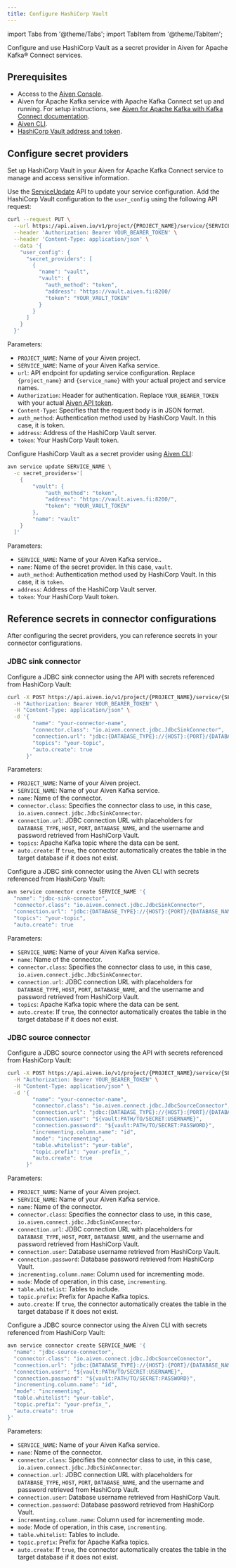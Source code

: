 ```yaml
---
title: Configure HashiCorp Vault
---
```


import Tabs from '@theme/Tabs';
import TabItem from '@theme/TabItem';

Configure and use HashiCorp Vault as a secret provider in Aiven for Apache Kafka® Connect services.

## Prerequisites

- Access to the [Aiven Console](https://console.aiven.io/).
- Aiven for Apache Kafka service with Apache Kafka Connect set up and running.
  For setup instructions, see
  [Aiven for Apache Kafka with Kafka Connect documentation](https://aiven.io/docs/products/kafka/kafka-connect/get-started).
- [Aiven CLI](/docs/tools/cli).
- [HashiCorp Vault address and token](https://developer.hashicorp.com/vault/docs/concepts/tokens).

## Configure secret providers

Set up HashiCorp Vault in your Aiven for Apache Kafka Connect service to manage and
access sensitive information.

<Tabs groupId="config-methods">
<TabItem value="api" label="API" default>

Use the [ServiceUpdate](https://api.aiven.io/doc/#tag/Service/operation/ServiceUpdate)
API to update your service configuration. Add the HashiCorp Vault configuration to
the `user_config` using the following API request:

```sh
curl --request PUT \
  --url https://api.aiven.io/v1/project/{PROJECT_NAME}/service/{SERVICE_NAME} \
  --header 'Authorization: Bearer YOUR_BEARER_TOKEN' \
  --header 'Content-Type: application/json' \
  --data '{
    "user_config": {
      "secret_providers": [
        {
          "name": "vault",
          "vault": {
            "auth_method": "token",
            "address": "https://vault.aiven.fi:8200/
            "token": "YOUR_VAULT_TOKEN"
          }
        }
      ]
    }
  }'
```

Parameters:

- `PROJECT_NAME`: Name of your Aiven project.
- `SERVICE_NAME`: Name of your Aiven Kafka service.
- `url`: API endpoint for updating service configuration. Replace `{project_name}` and
  `{service_name}` with your actual project and service names.
- `Authorization`: Header for authentication. Replace `YOUR_BEARER_TOKEN` with your
  actual  [Aiven API token](/docs/platform/howto/create_authentication_token).
- `Content-Type`: Specifies that the request body is in JSON format.
- `auth_method`: Authentication method used by HashiCorp Vault. In this case, it is token.
- `address`: Address of the HashiCorp Vault server.
- `token`: Your HashiCorp Vault token.

</TabItem>
<TabItem value="cli" label="CLI">

Configure HashiCorp Vault as a secret provider using [Aiven CLI](/docs/tools/cli):

```sh
avn service update SERVICE_NAME \
  -c secret_providers='[
    {
        "vault": {
            "auth_method": "token",
            "address": "https://vault.aiven.fi:8200/",
            "token": "YOUR_VAULT_TOKEN"
        },
        "name": "vault"
    }
  ]'
```

Parameters:

- `SERVICE_NAME`: Name of your Aiven Kafka service..
- `name`: Name of the secret provider. In this case, `vault`.
- `auth_method`: Authentication method used by HashiCorp Vault. In this case, it is
  `token`.
- `address`: Address of the HashiCorp Vault server.
- `token`: Your HashiCorp Vault token.

</TabItem>
</Tabs>

## Reference secrets in connector configurations

After configuring the secret providers, you can reference secrets in your
connector configurations.

### JDBC sink connector

<Tabs groupId="reference-secrets-sink">
<TabItem value="api" label="API" default>

Configure a JDBC sink connector using the API with secrets referenced from
HashiCorp Vault:

```sh
curl -X POST https://api.aiven.io/v1/project/{PROJECT_NAME}/service/{SERVICE_NAME}/connectors \
  -H "Authorization: Bearer YOUR_BEARER_TOKEN" \
  -H "Content-Type: application/json" \
  -d '{
        "name": "your-connector-name",
        "connector.class": "io.aiven.connect.jdbc.JdbcSinkConnector",
        "connection.url": "jdbc:{DATABASE_TYPE}://{HOST}:{PORT}/{DATABASE_NAME}?user=${vault:PATH/TO/SECRET:USERNAME}&password=${vault:PATH/TO/SECRET:PASSWORD}&ssl=require",
        "topics": "your-topic",
        "auto.create": true
      }'
```

Parameters:

- `PROJECT_NAME`: Name of your Aiven project.
- `SERVICE_NAME`: Name of your Aiven Kafka service.
- `name`: Name of the connector.
- `connector.class`: Specifies the connector class to use, in this case,
  `io.aiven.connect.jdbc.JdbcSinkConnector`.
- `connection.url`: JDBC connection URL with placeholders for `DATABASE_TYPE`, `HOST`,
  `PORT`, `DATABASE_NAME`, and the username and password retrieved from HashiCorp Vault.
- `topics`: Apache Kafka topic where the data can be sent.
- `auto.create`: If `true`, the connector automatically creates the table in
  the target database if it does not exist.

</TabItem>
<TabItem value="cli" label="CLI">

Configure a JDBC sink connector using the Aiven CLI with secrets referenced from
HashiCorp Vault:

```bash
avn service connector create SERVICE_NAME '{
  "name": "jdbc-sink-connector",
  "connector.class": "io.aiven.connect.jdbc.JdbcSinkConnector",
  "connection.url": "jdbc:{DATABASE_TYPE}://{HOST}:{PORT}/{DATABASE_NAME}?user=${vault:PATH/TO/SECRET:USERNAME}&password=${vault:PATH/TO/SECRET:PASSWORD}&ssl=require",
  "topics": "your-topic",
  "auto.create": true

```

Parameters:

- `SERVICE_NAME`: Name of your Aiven Kafka service.
- `name`: Name of the connector.
- `connector.class`: Specifies the connector class to use, in this case,
  `io.aiven.connect.jdbc.JdbcSinkConnector`.
- `connection.url`: JDBC connection URL with placeholders for `DATABASE_TYPE`, `HOST`,
  `PORT`, `DATABASE_NAME`, and the username and password retrieved from HashiCorp Vault.
- `topics`: Apache Kafka topic where the data can be sent.
- `auto.create`: If `true`, the connector automatically creates the table in
  the target database if it does not exist.

</TabItem>
</Tabs>

### JDBC source connector

<Tabs groupId="reference-secrets-source">
<TabItem value="api" label="API" default>

Configure a JDBC source connector using the API with secrets referenced from
HashiCorp Vault:


```sh
curl -X POST https://api.aiven.io/v1/project/{PROJECT_NAME}/service/{SERVICE_NAME}/connectors \
  -H "Authorization: Bearer YOUR_BEARER_TOKEN" \
  -H "Content-Type: application/json" \
  -d '{
        "name": "your-connector-name",
        "connector.class": "io.aiven.connect.jdbc.JdbcSourceConnector",
        "connection.url": "jdbc:{DATABASE_TYPE}://{HOST}:{PORT}/{DATABASE_NAME}?ssl=require",
        "connection.user": "${vault:PATH/TO/SECRET:USERNAME}",
        "connection.password": "${vault:PATH/TO/SECRET:PASSWORD}",
        "incrementing.column.name": "id",
        "mode": "incrementing",
        "table.whitelist": "your-table",
        "topic.prefix": "your-prefix_",
        "auto.create": true
      }'
```

Parameters:

- `PROJECT_NAME`: Name of your Aiven project.
- `SERVICE_NAME`: Name of your Aiven Kafka service.
- `name`: Name of the connector.
- `connector.class`: Specifies the connector class to use, in this case,
  `io.aiven.connect.jdbc.JdbcSinkConnector`.
- `connection.url`: JDBC connection URL with placeholders for `DATABASE_TYPE`, `HOST`,
  `PORT`, `DATABASE_NAME`, and the username and password retrieved from HashiCorp Vault.
- `connection.user`: Database username retrieved from HashiCorp Vault.
- `connection.password`: Database password retrieved from HashiCorp Vault.
- `incrementing.column.name`: Column used for incrementing mode.
- `mode`: Mode of operation, in this case, `incrementing`.
- `table.whitelist`: Tables to include.
- `topic.prefix`: Prefix for Apache Kafka topics.
- `auto.create`: If `true`, the connector automatically creates the table in
  the target database if it does not exist.

</TabItem>
<TabItem value="cli" label="CLI">

Configure a JDBC source connector using the Aiven CLI with secrets referenced
from HashiCorp Vault:

```bash
avn service connector create SERVICE_NAME '{
  "name": "jdbc-source-connector",
  "connector.class": "io.aiven.connect.jdbc.JdbcSourceConnector",
  "connection.url": "jdbc:{DATABASE_TYPE}://{HOST}:{PORT}/{DATABASE_NAME}?ssl=require",
  "connection.user": "${vault:PATH/TO/SECRET:USERNAME}",
  "connection.password": "${vault:PATH/TO/SECRET:PASSWORD}",
  "incrementing.column.name": "id",
  "mode": "incrementing",
  "table.whitelist": "your-table",
  "topic.prefix": "your-prefix_",
  "auto.create": true
}'

```

Parameters:

- `SERVICE_NAME`: Name of your Aiven Kafka service.
- `name`: Name of the connector.
- `connector.class`: Specifies the connector class to use, in this case,
  `io.aiven.connect.jdbc.JdbcSinkConnector`.
- `connection.url`: JDBC connection URL with placeholders for `DATABASE_TYPE`, `HOST`,
  `PORT`, `DATABASE_NAME`, and the username and password retrieved from HashiCorp Vault.
- `connection.user`: Database username retrieved from HashiCorp Vault.
- `connection.password`: Database password retrieved from HashiCorp Vault.
- `incrementing.column.name`: Column used for incrementing mode.
- `mode`: Mode of operation, in this case, `incrementing`.
- `table.whitelist`: Tables to include.
- `topic.prefix`: Prefix for Apache Kafka topics.
- `auto.create`: If `true`, the connector automatically creates the table in
  the target database if it does not exist.

</TabItem>
</Tabs>
